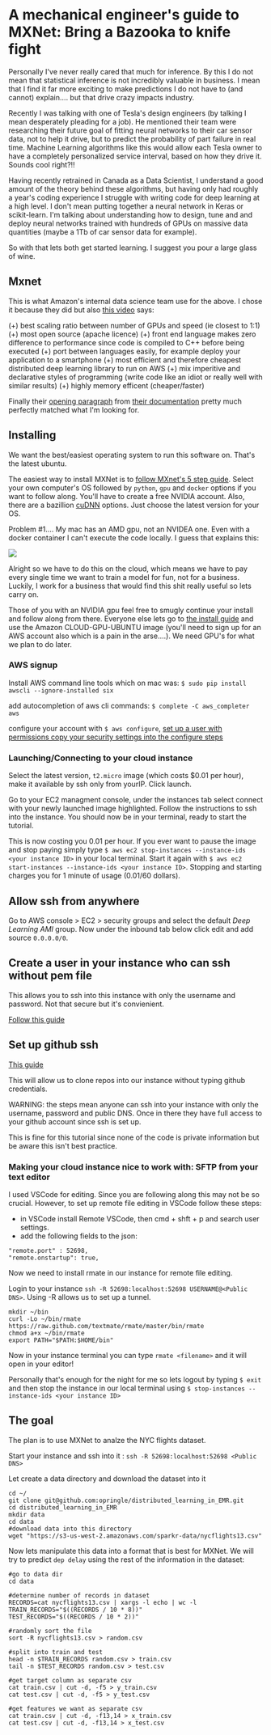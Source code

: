 # A mechanical engineer's guide to MXNet: Bring a Bazooka to knife fight

Personally I've never really cared that much for inference.  By this I do not mean that statistical inference is not incredibly valuable in business.  I mean that I find it far more exciting to make predictions I do not have to (and cannot) explain.... but that drive crazy impacts industry.

Recently I was talking with one of Tesla's design engineers (by talking I mean desperately pleading for a job). He  mentioned their team were researching their future goal of fitting neural networks to their car sensor data, not to help it drive, but to predict the probability of part failure in real time.  Machine Learning algorithms like this would allow each Tesla owner to have a completely personalized service interval, based on how they drive it.  Sounds cool right?!!

Having recently retrained in Canada as a Data Scientist, I understand a good amount of the theory behind these algorithms, but having only had roughly a year's coding experience I struggle with writing code for deep learning at a high level.  I don't mean putting together a neural network in Keras or scikit-learn. I'm talking about understanding how to design, tune and and deploy neural networks trained with hundreds of GPUs on massive data quantities (maybe a 1Tb of car sensor data for example).

So with that lets both get started learning.  I suggest you pour a large glass of wine.

## Mxnet

This is what Amazon's internal data science team use for the above.  I chose it because they did but also [this video](https://www.youtube.com/watch?v=ScRtj2bNMJE) says:

(+) best scaling ratio between number of GPUs and speed (ie closest to 1:1)
(+) most open source (apache licence)
(+) front end language makes zero difference to performance since code is compiled to C++ before being executed 
(+) port between languages easily, for example deploy your application to a smartphone
(+) most efficient and therefore cheapest distributed deep learning library to run on AWS
(+) mix imperitive and declarative styles of programming (write code like an idiot or really well with similar results)
(+) highly memory efficent (cheaper/faster)

Finally their [opening paragraph](http://gluon.mxnet.io/) from [their documentation](http://gluon.mxnet.io/) pretty much perfectly matched what I'm looking for.

## Installing

We want the best/easiest operating system to run this software on. That's the latest ubuntu.

The easiest way to install MXNet is to [follow MXnet's 5 step guide](https://mxnet.incubator.apache.org/get_started/install.html).  Select your own computer's OS followed by `python`, `gpu` and `docker` options if you want to follow along.  You'll have to create a free NVIDIA account.  Also, there are a bazillion [cuDNN](https://developer.nvidia.com/rdp/cudnn-download) options.  Just choose the latest version for your OS.

Problem #1.... My mac has an AMD gpu, not an NVIDEA one. Even with a docker container I can't execute the code locally.  I guess that explains this:

![](../images/nvidia_stock_price.png)

Alright so we have to do this on the cloud, which means we have to pay every single time we want to train a model for fun, not for a business. Luckily, I work for a business that would find this shit really useful so lets carry on.

Those of you with an NVIDIA gpu feel free to smugly continue your install and follow along from there.  Everyone else lets go to [the install guide](https://mxnet.incubator.apache.org/get_started/install.html) and use the Amazon CLOUD-GPU-UBUNTU image (you'll need to sign up for an AWS account also which is a pain in the arse....).  We need GPU's for what we plan to do later.

### AWS signup

Install AWS command line tools which on mac was: `$ sudo pip install awscli --ignore-installed six` 

add autocompletion of aws cli commands: `$ complete -C aws_completer aws`

configure your account with `$ aws configure`, [set up a user with permissions copy your security settings into the configure steps](http://docs.aws.amazon.com/cli/latest/userguide/cli-chap-getting-started.html)

### Launching/Connecting to your cloud instance

Select the latest version, `t2.micro` image (which costs $0.01 per hour), make it available by ssh only from yourIP. Click launch.

Go to your EC2 managment console, under the instances tab select connect with your newly launched image highlighted.  Follow the instructions to ssh into the instance.  You should now be in your terminal, ready to start the tutorial.

This is now costing you 0.01 per hour.  If you ever want to pause the image and stop paying simply type `$ aws ec2 stop-instances --instance-ids <your instance ID>` in your local terminal.  Start it again with `$ aws ec2 start-instances --instance-ids <your instance ID>`.  Stopping and starting charges you for 1 minute of usage (0.01/60 dollars).

## Allow ssh from anywhere

Go to AWS console > EC2 > security groups and select the default *Deep Learning AMI* group.  Now under the inbound tab below click edit and add source `0.0.0.0/0`.

## Create a user in your instance who can ssh without pem file

This allows you to ssh into this instance with only the username and password.  Not that secure but it's convienient.

[Follow this guide](https://coderwall.com/p/j5nk9w/access-ec2-linux-box-over-ssh-without-pem-file)

## Set up github ssh

[This guide](https://help.github.com/articles/generating-a-new-ssh-key-and-adding-it-to-the-ssh-agent/)

This will allow us to clone repos into our instance without typing github credentials.

WARNING: the steps mean anyone can ssh into your instance with only the username, password and public DNS.  Once in there they have full access to your github account since ssh is set up.

This is fine for this tutorial since none of the code is private information but be aware this isn't best practice.

### Making your cloud instance nice to work with: SFTP from your text editor

I used VSCode for editing.  Since you are following along this may not be so crucial.  However, to set up remote file editing in VSCode follow these steps:

- in VSCode install Remote VSCode, then cmd + shft + p and search user settings.
- add the following fields to the json:

```
"remote.port" : 52698,
"remote.onstartup": true,
```

Now we need to install rmate in our instance for remote file editing.

Login to your instance `ssh -R 52698:localhost:52698 USERNAME@<Public DNS>`.  Using -R allows us to set up a tunnel.

```
mkdir ~/bin
curl -Lo ~/bin/rmate https://raw.github.com/textmate/rmate/master/bin/rmate
chmod a+x ~/bin/rmate
export PATH="$PATH:$HOME/bin"
```

Now in your instance terminal you can type `rmate <filename>` and it will open in your editor!

Personally that's enough for the night for me so lets logout by typing `$ exit` and then stop the instance in our local terminal using `$ stop-instances --instance-ids <your instance ID>`

## The goal

The plan is to use MXNet to analze the NYC flights dataset.  

Start your instance and ssh into it : `ssh -R 52698:localhost:52698 <Public DNS>` 

Let create a data directory and download the dataset into it

```
cd ~/
git clone git@github.com:opringle/distributed_learning_in_EMR.git
cd distributed_learning_in_EMR
mkdir data
cd data
#download data into this directory
wget "https://s3-us-west-2.amazonaws.com/sparkr-data/nycflights13.csv"
```

Now lets manipulate this data into a format that is best for MXNet.  We will try to predict `dep delay` using the rest of the information in the dataset:

```
#go to data dir
cd data

#determine number of records in dataset
RECORDS=cat nycflights13.csv | xargs -l echo | wc -l
TRAIN_RECORDS="$((RECORDS / 10 * 8))"
TEST_RECORDS="$((RECORDS / 10 * 2))"

#randomly sort the file
sort -R nycflights13.csv > random.csv

#split into train and test
head -n $TRAIN_RECORDS random.csv > train.csv
tail -n $TEST_RECORDS random.csv > test.csv

#get target column as separate csv
cat train.csv | cut -d, -f5 > y_train.csv
cat test.csv | cut -d, -f5 > y_test.csv

#get features we want as separate csv
cat train.csv | cut -d, -f13,14 > x_train.csv
cat test.csv | cut -d, -f13,14 > x_test.csv
```













